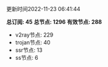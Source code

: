 更新时间2022-11-23 06:41:44

**总订阅: 45**
**总节点: 1296**
**有效节点: 288**
- v2ray节点: 229
- trojan节点: 40
- ssr节点: 13
- ss节点: 6
